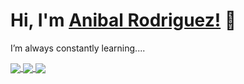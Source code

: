 # Hi, I'm  [Anibal Rodriguez!](https://arorivegt.github.io)  👋

I’m always constantly learning....

<a href="https://github.com/arorivegt/arorivegt">
<img align="center" src="https://github-readme-stats.anuraghazra1.vercel.app/api?username=arorivegt&show_icons=true&include_all_commits=true&theme=default "  />
</a>


<a href="https://github.com/arorivegt/arorivegt">
<img align="center" src="https://github-readme-stats.vercel.app/api/top-langs/?username=arorivegt&theme=default &show_icons=true"  />
</a>


<a href="https://github.com/arorivegt/arorivegt.github.io">
<img align="center" src="https://github-readme-stats.anuraghazra1.vercel.app/api/pin/?username=arorivegt&repo=arorivegt.github.io&theme=default "  />
</a>
